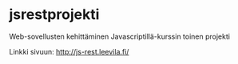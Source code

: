 # jsrestprojekti
Web-sovellusten kehittäminen Javascriptillä-kurssin toinen projekti


Linkki sivuun: http://js-rest.leevila.fi/
